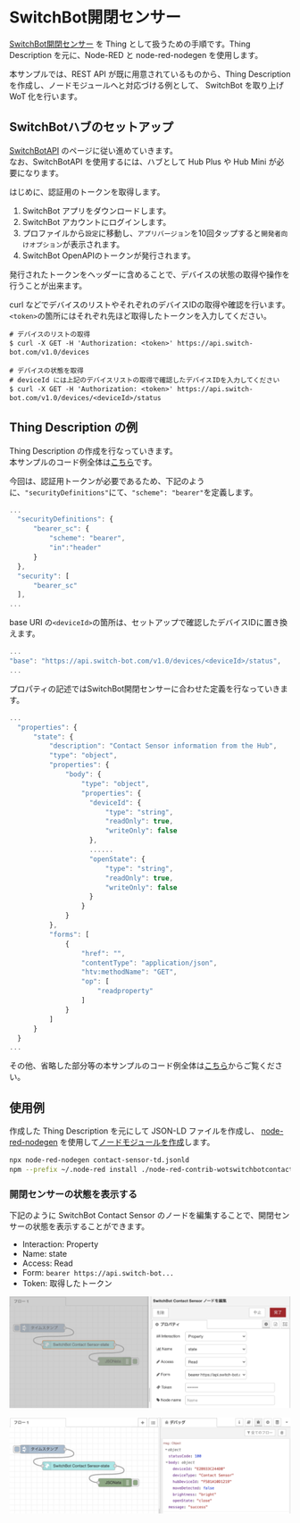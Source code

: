 # SwitchBot開閉センサー

[SwitchBot開閉センサー](https://www.switchbot.jp/collections/all/products/contact-sensor) を Thing として扱うための手順です。Thing Description を元に、Node-RED と node-red-nodegen を使用します。

本サンプルでは、REST API が既に用意されているものから、Thing Description を作成し、ノードモジュールへと対応づける例として、 SwitchBot を取り上げ WoT 化を行います。  

## SwitchBotハブのセットアップ

[SwitchBotAPI](https://github.com/OpenWonderLabs/SwitchBotAPI) のページに従い進めていきます。  
なお、SwitchBotAPI を使用するには、ハブとして Hub Plus や Hub Mini が必要になります。

はじめに、認証用のトークンを取得します。

1. SwitchBot アプリをダウンロードします。
1. SwitchBot アカウントにログインします。
1. プロファイルから`設定`に移動し、`アプリバージョン`を10回タップすると`開発者向けオプション`が表示されます。
1. SwitchBot OpenAPIのトークンが発行されます。

発行されたトークンをヘッダーに含めることで、デバイスの状態の取得や操作を行うことが出来ます。

curl などでデバイスのリストやそれぞれのデバイスIDの取得や確認を行います。  
`<token>`の箇所にはそれぞれ先ほど取得したトークンを入力してください。

```
# デバイスのリストの取得
$ curl -X GET -H 'Authorization: <token>' https://api.switch-bot.com/v1.0/devices

# デバイスの状態を取得
# deviceId には上記のデバイスリストの取得で確認したデバイスIDを入力してください
$ curl -X GET -H 'Authorization: <token>' https://api.switch-bot.com/v1.0/devices/<deviceId>/status

```

## Thing Description の例

Thing Description の作成を行なっていきます。  
本サンプルのコード例全体は[こちら](https://github.com/hidessy/wot-examples/blob/main/switchbot/contact-sensor-td.jsonld)です。

今回は、認証用トークンが必要であるため、下記のように、`"securityDefinitions"`にて、`"scheme": "bearer"`を定義します。

```javascript
...
  "securityDefinitions": {
      "bearer_sc": {
          "scheme": "bearer",
          "in":"header"
      }
  },
  "security": [
      "bearer_sc"
  ],
...
```

base URI の`<deviceId>`の箇所は、セットアップで確認したデバイスIDに置き換えます。

```javascript
...
"base": "https://api.switch-bot.com/v1.0/devices/<deviceId>/status",
...
```

プロパティの記述ではSwitchBot開閉センサーに合わせた定義を行なっていきます。

```javascript
...
  "properties": {
      "state": {
          "description": "Contact Sensor information from the Hub",
          "type": "object",
          "properties": {
              "body": {
                  "type": "object",
                  "properties": {
                    "deviceId": {
                        "type": "string",
                        "readOnly": true,
                        "writeOnly": false
                    },
                    ......
                    "openState": {
                        "type": "string",
                        "readOnly": true,
                        "writeOnly": false
                    }
                  }
              }
          },
          "forms": [
              {
                  "href": "",
                  "contentType": "application/json",
                  "htv:methodName": "GET",
                  "op": [
                      "readproperty"
                  ]
              }
          ]
      }
  }
...
```

その他、省略した部分等の本サンプルのコード例全体は[こちら](https://github.com/hidessy/wot-examples/blob/main/switchbot/contact-sensor-td.jsonld)からご覧ください。

## 使用例

作成した Thing Description を元にして JSON-LD ファイルを作成し、
[node-red-nodegen](https://github.com/node-red/node-red-nodegen) を使用して[ノードモジュールを作成](https://github.com/node-red/node-red-nodegen#example-3-create-original-node-from-thing-description)します。

```sh
npx node-red-nodegen contact-sensor-td.jsonld
npm --prefix ~/.node-red install ./node-red-contrib-wotswitchbotcontactsensor
```
### 開閉センサーの状態を表示する

下記のように SwitchBot Contact Sensor のノードを編集することで、開閉センサーの状態を表示することができます。

- Interaction: Property
- Name: state
- Access: Read
- Form: `bearer https://api.switch-bot...`
- Token: 取得したトークン

![使用例](switchbot-contact-sensor-property1.png)

![使用例](switchbot-contact-sensor-property2.png)
